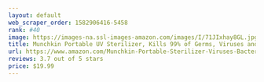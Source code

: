 ```yaml
---
layout: default 
﻿web_scraper_order: 1582906416-5458
rank: #40
image: https://images-na.ssl-images-amazon.com/images/I/71JIxhay8GL.jpg
title: Munchkin Portable UV Sterilizer, Kills 99% of Germs, Viruses and Bacteria in 59 Seconds
url: https://www.amazon.com/Munchkin-Portable-Sterilizer-Viruses-Bacteria/dp/B07ZPMKK7T/ref=zg_mw_baby-products_40?_encoding=UTF8&psc=1&refRID=H8PZBTHGT35TKAKMD83D
reviews: 3.7 out of 5 stars
price: $19.99 
---
```

